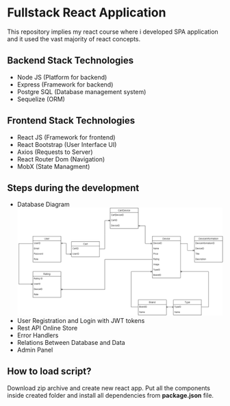 # Fullstack React Application

This repository implies my react course where i developed SPA application and it used the vast majority of react concepts.

## Backend Stack Technologies
* Node JS (Platform for backend)
* Express (Framework for backend)
* Postgre SQL (Database management system)
* Sequelize (ORM)

## Frontend Stack Technologies
* React JS (Framework for frontend)
* React Bootstrap (User Interface UI)
* Axios (Requests to Server)
* React Router Dom (Navigation)
* MobX (State Managment)

## Steps during the development

* Database Diagram
![alt text](https://github.com/dmitriyhulpe/Store/blob/main/base/Store%20Diagram.png)
* User Registration and Login with JWT tokens
* Rest API Online Store
* Error Handlers
* Relations Between Database and Data
* Admin Panel

## How to load script?

Download zip archive and create new react app. Put all the components inside created folder and install all dependencies from **package.json** file.
